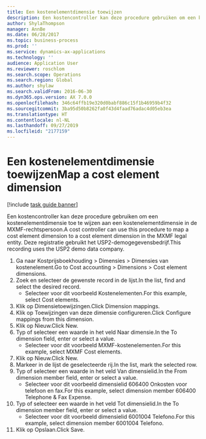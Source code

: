 ```yaml
---
title: Een kostenelementdimensie toewijzen
description: Een kostencontroller kan deze procedure gebruiken om een kostenelementdimensie toe te wijzen aan een kostenelementdimensie in de MXMF-rechtspersoon.
author: ShylaThompson
manager: AnnBe
ms.date: 06/28/2017
ms.topic: business-process
ms.prod: ''
ms.service: dynamics-ax-applications
ms.technology: ''
audience: Application User
ms.reviewer: roschlom
ms.search.scope: Operations
ms.search.region: Global
ms.author: shylaw
ms.search.validFrom: 2016-06-30
ms.dyn365.ops.version: AX 7.0.0
ms.openlocfilehash: 346c64ffb19e320d0babf886c15f1b46959b4f32
ms.sourcegitcommit: 3ba95d50b8262fa0f43d4faad76adac4d05eb3ea
ms.translationtype: HT
ms.contentlocale: nl-NL
ms.lasthandoff: 09/27/2019
ms.locfileid: "2177159"
---
```

# <a name="map-a-cost-element-dimension"></a><span data-ttu-id="017a5-103">Een kostenelementdimensie toewijzen</span><span class="sxs-lookup"><span data-stu-id="017a5-103">Map a cost element dimension</span></span>

[!include [task guide banner](../../includes/task-guide-banner.md)]

<span data-ttu-id="017a5-104">Een kostencontroller kan deze procedure gebruiken om een kostenelementdimensie toe te wijzen aan een kostenelementdimensie in de MXMF-rechtspersoon.</span><span class="sxs-lookup"><span data-stu-id="017a5-104">A cost controller can use this procedure to map a cost element dimension to a cost element dimension in the MXMF legal entity.</span></span> <span data-ttu-id="017a5-105">Deze registratie gebruikt het USP2-demogegevensbedrijf.</span><span class="sxs-lookup"><span data-stu-id="017a5-105">This recording uses the USP2 demo data company.</span></span>

1. <span data-ttu-id="017a5-106">Ga naar Kostprijsboekhouding > Dimensies > Dimensies van kostenelement.</span><span class="sxs-lookup"><span data-stu-id="017a5-106">Go to Cost accounting > Dimensions > Cost element dimensions.</span></span>
2. <span data-ttu-id="017a5-107">Zoek en selecteer de gewenste record in de lijst.</span><span class="sxs-lookup"><span data-stu-id="017a5-107">In the list, find and select the desired record.</span></span>
    * <span data-ttu-id="017a5-108">Selecteer voor dit voorbeeld Kostenelementen.</span><span class="sxs-lookup"><span data-stu-id="017a5-108">For this example, select Cost elements.</span></span>  
3. <span data-ttu-id="017a5-109">Klik op Dimensietoewijzingen.</span><span class="sxs-lookup"><span data-stu-id="017a5-109">Click Dimension mappings.</span></span>
4. <span data-ttu-id="017a5-110">Klik op Toewijzingen van deze dimensie configureren.</span><span class="sxs-lookup"><span data-stu-id="017a5-110">Click Configure mappings from this dimension.</span></span>
5. <span data-ttu-id="017a5-111">Klik op Nieuw.</span><span class="sxs-lookup"><span data-stu-id="017a5-111">Click New.</span></span>
6. <span data-ttu-id="017a5-112">Typ of selecteer een waarde in het veld Naar dimensie.</span><span class="sxs-lookup"><span data-stu-id="017a5-112">In the To dimension field, enter or select a value.</span></span>
    * <span data-ttu-id="017a5-113">Selecteer voor dit voorbeeld MXMF-kostenelementen.</span><span class="sxs-lookup"><span data-stu-id="017a5-113">For this example, select MXMF Cost elements.</span></span>  
7. <span data-ttu-id="017a5-114">Klik op Nieuw.</span><span class="sxs-lookup"><span data-stu-id="017a5-114">Click New.</span></span>
8. <span data-ttu-id="017a5-115">Markeer in de lijst de geselecteerde rij.</span><span class="sxs-lookup"><span data-stu-id="017a5-115">In the list, mark the selected row.</span></span>
9. <span data-ttu-id="017a5-116">Typ of selecteer een waarde in het veld Van dimensielid.</span><span class="sxs-lookup"><span data-stu-id="017a5-116">In the From dimension member field, enter or select a value.</span></span>
    * <span data-ttu-id="017a5-117">Selecteer voor dit voorbeeld dimensielid 606400 Onkosten voor telefoon en fax.</span><span class="sxs-lookup"><span data-stu-id="017a5-117">For this example, select dimension member 606400 Telephone & Fax Expense.</span></span>  
10. <span data-ttu-id="017a5-118">Typ of selecteer een waarde in het veld Tot dimensielid.</span><span class="sxs-lookup"><span data-stu-id="017a5-118">In the To dimension member field, enter or select a value.</span></span>
    * <span data-ttu-id="017a5-119">Selecteer voor dit voorbeeld dimensielid 6001004 Telefono.</span><span class="sxs-lookup"><span data-stu-id="017a5-119">For this example, select dimension member 6001004 Telefono.</span></span>  
11. <span data-ttu-id="017a5-120">Klik op Opslaan.</span><span class="sxs-lookup"><span data-stu-id="017a5-120">Click Save.</span></span>

